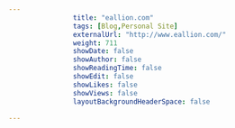 ---
                title: "eallion.com"
                tags: [Blog,Personal Site]
                externalUrl: "http://www.eallion.com/"
                weight: 711
                showDate: false
                showAuthor: false
                showReadingTime: false
                showEdit: false
                showLikes: false
                showViews: false
                layoutBackgroundHeaderSpace: false
                ---

